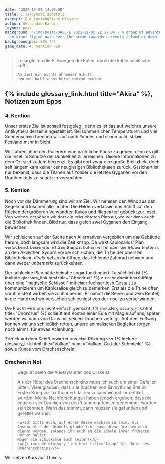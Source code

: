 ```yaml
---
date: '2022-10-09 14:00:00'
title: I (a)dýnati apostolí
excerpt: Die (un)mögliche Mission
author: Akira die Bardin
layout: post
background: "/img/posts/DALL·E 2022-11-02 22.27.04 - A group of adventures riding
  on giant flying owls over the ocean towards a remote island at dawn, digital art.png"
background_pos: 50% 74%
game_date: 4. Kention 499
---
```


<div class="rhyme">
  <blockquote>
    Leise gleiten die Schwingen der Eulen,
    durch die kühle nächtliche Luft;

    Am Ziel ein nichts ahnender Schuft,
    den man bald schon höret wütend heulen.
  </blockquote>
</div>

## {% include glossary_link.html title="Akira" %}, Notizen zum Epos

### 4. Kention

Unser erstes Ziel ist schnell festgelegt, denn es ist das auf welches unsere Antikythera derzeit eingestellt ist. Bei sommerlichen Temperaturen und viel Sonnenschein brechen wir auf nach Yonder, und schon bald ist kein Festland mehr in Sicht.

Wir fahren ohne den Ruderern eine nächtliche Pause zu geben, denn es gilt die Insel im Schutze der Dunkelheit zu erreichen. Unsere Informationen zu dem Ort sind zudem begrenzt. Es gibt dort zwar eine große Bibliothek, doch seit langem kam keiner der neugierigen Bibliothekaren zurück. Gesichert ist nur bekannt, dass die Titanen auf Yonder die letzten Gyganen vor den Drachenlords zu schützen versuchten.

### 5. Kention

Noch vor der Dämmerung sind wir am Ziel. Wir nehmen den Wind aus den Segeln und löschen alle Lichter. Die Helden verlassen das Schiff auf den Rücken der größeren Verwandten Kukos und fliegen tief gebückt zur Insel. Von weitem erspähen wir dort ein erleuchtetes Plateau, wo wir dann auch die Bibliothek finden. Blöd nur, dass gleich zwei Gyganen den Eingang bewachen.

Wir schleichen auf der Suche nach Alternativen vergeblich um das Gebäude herum, doch langsam wird die Zeit knapp. Da wirkt Kapiosallos' Plan verlockend: Leise wie mit Samthandschuhen will er _über die Mauer_ klettern, an den Akolythen Sydons vorbei schleichen, die Truhe der obersten Bibliothekarin _direkt neben ihr_ öffnen, das fehlende Zahnrad nehmen und dann _wieder unbemerkt_ zurückkehren.

Der schlechte Plan hätte beinahe sogar funktioniert. Tatsächlich ist {% include glossary_link.html title="Chondrus" %} zu sehr damit beschäftigt, über eine "magische Schüssel" mit einer fuchsartigen Gestalt zu kommunizieren um Kapiosallos gleich zu bemerken. Erst als die Truhe offen vor ihm steht wirbelt sie zu ihm herum. Er nimmt die Beine (und zwei Beutel) in die Hand und wir versuchen schleunigst von der Insel zu verschwinden.

Die Flucht wird uns nicht einfach gemacht. {% include glossary_link.html title="Chondrus" %} schießt auf Kosten einer Eule mit Magie auf uns, später werden wir dann von Gaius mit seinem Drachen verfolgt. Auf dem Fußweg können wir uns schließlich retten, unsere animalischen Begleiter sorgen noch einmal für etwas Ablenkung.

Zurück auf dem Schiff erwartet uns eine Rüstung von {% include glossary_link.html title="Volkan" name="Volkan, Gott der Schmiede" %} sowie Kunde vom Drachenschrein:

<div class="infobox quest">
  <h3>Drachen in Not</h3>
  <blockquote>
    <p>Gegrüßt seien die Auserwählten des Orakels!</p>
    <p>Als der Hüter des Drachenschreins muss ich euch um einen Gefallen bitten. Viele glauben, dass alle Drachen von Balmythrias Brut im Ersten Krieg vor fünfhundert Jahren
    zusammen mit ihr getötet wurden. Meine Nachforschungen haben jedoch ergeben, dass die anderen vier Drachen von den Titanen gefangen genommen worden sein könnten. Wenn
    das stimmt, dann müssen sie gefunden und gerettet werden.</p>

    <p>Ich bitte euch, auf eurer Reise wachsam zu sein. Als Auserwählte des Orakels glaube ich, dass diese Drachen euch dienen werden, solange ihr euch an die Ideale ihrer früheren Herren haltet.
    Mögen die Schicksale euch leiten!</p>
    <p>{% include glossary_link.html title="Aesop" %}, Hüter des Drachenschreins</p>
  </blockquote>
</div>

Wir setzen Kurs auf Themis.
